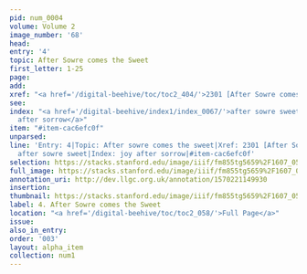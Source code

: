 ```yaml
---
pid: num_0004
volume: Volume 2
image_number: '68'
head: 
entry: '4'
topic: After Sowre comes the Sweet
first_letter: 1-25
page: 
add: 
xref: "<a href='/digital-beehive/toc/toc2_404/'>2301 [After Sowre comes Sweet]</a>"
see: 
index: "<a href='/digital-beehive/index1/index_0067/'>after sowre sweet</a>|<a href='/digital-beehive/index3/index_2113/'>joy
  after sorrow</a>"
item: "#item-cac6efc0f"
unparsed: 
line: 'Entry: 4|Topic: After sowre comes the sweet|Xref: 2301 [After Sowre comes Sweet]|Index:
  after sowre sweet|Index: joy after sorrow|#item-cac6efc0f'
selection: https://stacks.stanford.edu/image/iiif/fm855tg5659%2F1607_0535/811,1542,2950,517/full/0/default.jpg
full_image: https://stacks.stanford.edu/image/iiif/fm855tg5659%2F1607_0535/full/full/0/default.jpg
annotation_uri: http://dev.llgc.org.uk/annotation/1570221149930
insertion: 
thumbnail: https://stacks.stanford.edu/image/iiif/fm855tg5659%2F1607_0535/811,1542,600,180/250,/0/default.jpg
label: 4. After Sowre comes the Sweet
location: "<a href='/digital-beehive/toc/toc2_058/'>Full Page</a>"
issue: 
also_in_entry: 
order: '003'
layout: alpha_item
collection: num1
---
```

